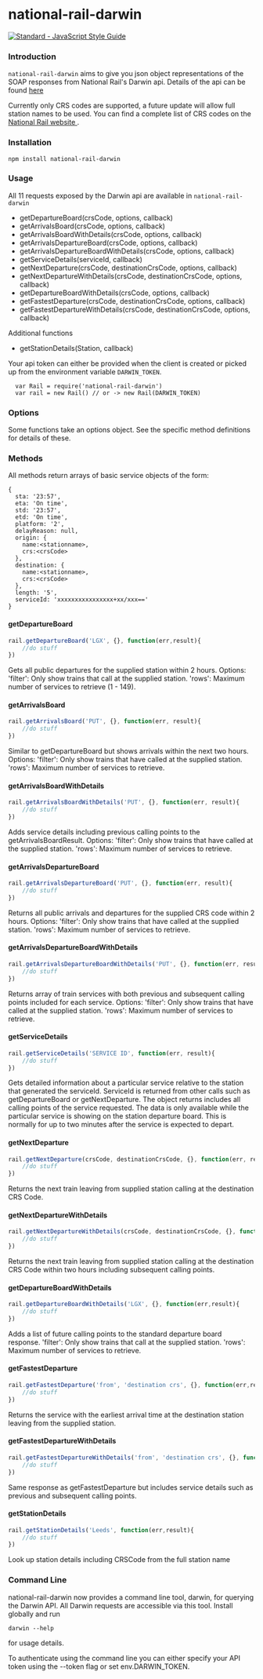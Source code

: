 # national-rail-darwin

[![Standard - JavaScript Style Guide](https://img.shields.io/badge/code%20style-standard-brightgreen.svg)](http://standardjs.com/)

### Introduction

`national-rail-darwin` aims to give you json object representations of the SOAP responses from National Rail's Darwin api. Details of the api can be found [here](http://lite.realtime.nationalrail.co.uk/openldbws/)

Currently only CRS codes are supported, a future update will allow full station names to be used. You can find a complete list of CRS codes on the [ National Rail website ](http://www.nationalrail.co.uk/stations_destinations/48541.aspx).

### Installation

```
npm install national-rail-darwin
```

### Usage

All 11 requests exposed by the Darwin api are available in `national-rail-darwin`
- getDepartureBoard(crsCode, options, callback)
- getArrivalsBoard(crsCode, options, callback)
- getArrivalsBoardWithDetails(crsCode, options, callback)
- getArrivalsDepartureBoard(crsCode, options, callback)
- getArrivalsDepartureBoardWithDetails(crsCode, options, callback)
- getServiceDetails(serviceId, callback)
- getNextDeparture(crsCode, destinationCrsCode, options, callback)
- getNextDepartureWithDetails(crsCode, destinationCrsCode, options, callback)
- getDepartureBoardWithDetails(crsCode, options, callback)
- getFastestDeparture(crsCode, destinationCrsCode, options, callback)
- getFastestDepartureWithDetails(crsCode, destinationCrsCode, options, callback)

Additional functions
- getStationDetails(Station, callback)


Your api token can either be provided when the client is created or picked up from the environment variable `DARWIN_TOKEN`.

```
  var Rail = require('national-rail-darwin')
  var rail = new Rail() // or -> new Rail(DARWIN_TOKEN)
```

### Options

Some functions take an options object. See the specific method definitions for details of these.

### Methods

All methods return arrays of basic service objects of the form:
```
{
  sta: '23:57',
  eta: 'On time',
  std: '23:57',
  etd: 'On time',
  platform: '2',
  delayReason: null,
  origin: {
    name:<stationname>,
    crs:<crsCode>
  },
  destination: {
    name:<stationname>,
    crs:<crsCode>
  },
  length: '5',
  serviceId: 'xxxxxxxxxxxxxxxx+xx/xxx=='
}
```

#### getDepartureBoard
```javascript
rail.getDepartureBoard('LGX', {}, function(err,result){
    //do stuff
})
```

Gets all public departures for the supplied station within 2 hours.
Options:
'filter': Only show trains that call at the supplied station.
'rows': Maximum number of services to retrieve (1 - 149).

#### getArrivalsBoard

```javascript
rail.getArrivalsBoard('PUT', {}, function(err, result){
    //do stuff
})
```

Similar to getDepartureBoard but shows arrivals within the next two hours.
Options:
'filter': Only show trains that have called at the supplied station.
'rows': Maximum number of services to retrieve.

#### getArrivalsBoardWithDetails

```javascript
rail.getArrivalsBoardWithDetails('PUT', {}, function(err, result){
    //do stuff
})
```
Adds service details including previous calling points to the getArrivalsBoardResult.
Options:
'filter': Only show trains that have called at the supplied station.
'rows': Maximum number of services to retrieve.

#### getArrivalsDepartureBoard

```javascript
rail.getArrivalsDepartureBoard('PUT', {}, function(err, result){
    //do stuff
})
```
Returns all public arrivals and departures for the supplied CRS code within 2 hours.
Options:
'filter': Only show trains that have called at the supplied station.
'rows': Maximum number of services to retrieve.

#### getArrivalsDepartureBoardWithDetails

```javascript
rail.getArrivalsDepartureBoardWithDetails('PUT', {}, function(err, result){
    //do stuff
})
```
Returns array of train services with both previous and subsequent calling points included for each service.
Options:
'filter': Only show trains that have called at the supplied station.
'rows': Maximum number of services to retrieve.

#### getServiceDetails
```javascript
rail.getServiceDetails('SERVICE ID', function(err, result){
    //do stuff
})
```

Gets detailed information about a particular service relative to the station that generated the serviceId. ServiceId is returned from other calls such as getDepartureBoard or getNextDeparture. The object returns includes all calling points of the service requested. The data is only available while the particular service is showing on the station departure board. This is normally for up to two minutes after the service is expected to depart.

#### getNextDeparture
```javascript
rail.getNextDeparture(crsCode, destinationCrsCode, {}, function(err, result){
    //do stuff
})
```
Returns the next train leaving from supplied station calling at the destination CRS Code.

#### getNextDepartureWithDetails
```javascript
rail.getNextDepartureWithDetails(crsCode, destinationCrsCode, {}, function(err, result){
    //do stuff
})
```
Returns the next train leaving from supplied station calling at the destination CRS Code within two hours including subsequent calling points.

#### getDepartureBoardWithDetails
```javascript
rail.getDepartureBoardWithDetails('LGX', {}, function(err,result){
    //do stuff
})
```
Adds a list of future calling points to the standard departure board response.
'filter': Only show trains that call at the supplied station.
'rows': Maximum number of services to retrieve.

#### getFastestDeparture
```javascript
rail.getFastestDeparture('from', 'destination crs', {}, function(err,result){
    //do stuff
})
```
Returns the service with the earliest arrival time at the destination station leaving from the supplied station.

#### getFastestDepartureWithDetails
```javascript
rail.getFastestDepartureWithDetails('from', 'destination crs', {}, function(err,result){
    //do stuff
})
```
Same response as getFastestDeparture but includes service details such as previous and subsequent calling points.

#### getStationDetails
```javascript
rail.getStationDetails('Leeds', function(err,result){
    //do stuff
})
```
Look up station details including CRSCode from the full station name


### Command Line 

national-rail-darwin now provides a command line tool, darwin, for querying the  Darwin API. All Darwin requests are accessible via this tool. Install globally and run
```
darwin --help
```
for usage details.

To authenticate using the command line you can either specify your API token using the --token flag or set env.DARWIN_TOKEN.

